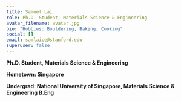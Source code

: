 ```yaml
---
title: Samuel Lai
role: Ph.D. Student, Materials Science & Engineering
avatar_filename: avatar.jpg
bio: "Hobbies: Bouldering, Baking, Cooking"
social: []
email: samlaice@stanford.edu
superuser: false
---
```

**Ph.D. Student, Materials Science & Engineering**

**H﻿ometown: Singapore**

**U﻿ndergrad: National University of Singapore, Materials Science & Engineering B.Eng**